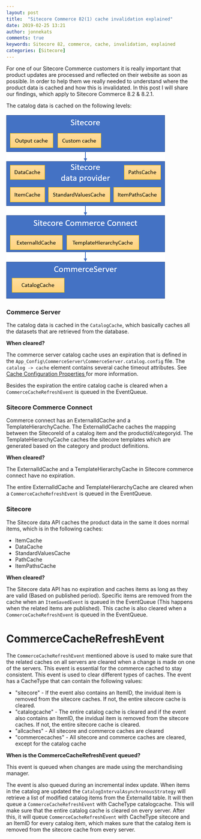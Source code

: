 ```yaml
---
layout: post
title:  "Sitecore Commerce 82(1) cache invalidation explained"
date: 2019-02-25 13:21
author: jonnekats
comments: true
keywords: Sitecore 82, commerce, cache, invalidation, explained
categories: [Sitecore]
---
```

For one of our Sitecore Commerce customers it is really important that product updates are processed and reflected on their website as soon as possible. In order to help them we really needed to understand where the product data is cached and how this is invalidated. In this post I will share our findings, which apply to Sitecore Commerce 8.2 & 8.2.1.

The catalog data is cached on the following levels:

![Caching layers](../assets/images/commerce-caching/cachinglayers.gif)

### Commerce Server
The catalog data is cached in the `CatalogCache`, which basically caches all the datasets that are retrieved from the database.  

**When cleared?**

The commerce server catalog cache uses an expiration that is defined in the `App_Config\CommerceServer\CommerceServer.catalog.config` file. The `catalog -> cache` element contains several cache timeout attributes. See [Cache Configuration Properties ](https://docs.microsoft.com/en-us/previous-versions/commerce-server/aa144659(v=cs.90)) for more information.

Besides the expiration the entire catalog cache is cleared when a `CommerceCacheRefreshEvent` is queued in the EventQueue.  

### Sitecore Commerce Connect
Commerce connect has an ExternalIdCache and a TemplateHierarchyCache. The ExternalIdCache caches the mapping between the SitecoreId of a catalog item and the productid/categoryid. The TemplateHierarchyCache caches the sitecore templates which are generated based on the category and product definitions. 

**When cleared?**

The ExternalIdCache and a TemplateHierarchyCache in Sitecore commerce connect have no expiration. 

The entire ExternalIdCache and TemplateHierarchyCache are cleared when a `CommerceCacheRefreshEvent` is queued in the EventQueue.  

### Sitecore
The Sitecore data API caches the product data in the same it does normal items, which is in the following caches:

- ItemCache
- DataCache
- StandardValuesCache
- PathCache
- ItemPathsCache

**When cleared?**

The Sitecore data API has no expiration and caches items as long as they are valid (Based on published period). Specific items are removed from the cache when an `ItemSavedEvent` is queued in the EventQueue (This happens when the related items are published). This cache is also cleared when a `CommerceCacheRefreshEvent` is queued in the EventQueue.  

# CommerceCacheRefreshEvent
The `CommerceCacheRefreshEvent` mentioned above is used to make sure that the related caches on all servers are cleared when a change is made on one of the servers. This event is essential for the commerce cached to stay consistent. This event is used to clear different types of caches. The event has a CacheType that can contain the following values:

- "sitecore" - If the event also contains an ItemID, the invidual item is removed from the sitecore caches. If not, the entire sitecore cache is cleared. 
- "catalogcache" - The entire catalog cache is cleared and if the event also contains an ItemID, the invidual item is removed from the sitecore caches. If not, the entire sitecore cache is cleared. 
- "allcaches" - All sitecore and commerce caches are cleared
- "commercecaches" - All sitecore and commerce caches are cleared, except for the catalog cache

**When is the CommerceCacheRefreshEvent queued?**

This event is queued when changes are made using the merchandising manager. 

The event is also queued during an incremental index update. When items in the catalog are updated the `CatalogIntervalAsynchronousStrategy` will retrieve a list of modified catalog items from the ExternalId table. It will then queue a `CommerceCacheRefreshEvent` with CacheType catalogcache. This will make sure that the entire catalog cache is cleared on every server. After this, it will queue `CommerceCacheRefreshEvent` with CacheType sitecore and an ItemID for every catalog item, which makes sure that the catalog item is removed from the sitecore cache from every server. 